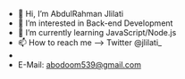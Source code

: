 - 👋 Hi, I’m AbdulRahman Jlilati
- 👀 I’m interested in Back-end Development
- 🌱 I’m currently learning JavaScript/Node.js
- 📫 How to reach me -->  Twitter @jlilati_
- 
- E-Mail:  abodoom539@gmail.com
